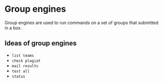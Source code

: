 # Group engines

Group engines are used to run commands on a set of groups that submitted in a box.

## Ideas of group engines

* `list teams`
* `check plagiat`
* `mail results`
* `test all`
* `status`
